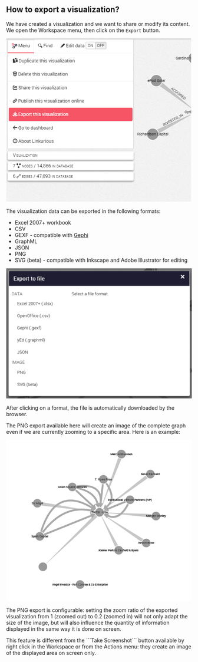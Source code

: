 ## How to export a visualization?

We have created a visualization and we want to share or modify its content. We open the Workspace menu, then click on the ```Export``` button.

![](MenuExport.png)

The visualization data can be exported in the following formats:

* Excel 2007+ workbook
* CSV
* GEXF - compatible with [Gephi](https://gephi.github.io/)
* GraphML
* JSON
* PNG
* SVG (beta) - compatible with Inkscape and Adobe Illustrator for editing

![](Format.png)

After clicking on a format, the file is automatically downloaded by the browser.

The PNG export available here will create an image of the complete graph even if we are currently zooming to a specific area. Here is an example:

![](SS.png)

The PNG export is configurable: setting the zoom ratio of the exported visualization from 1 (zoomed out) to 0.2 (zoomed in) will not only adapt the size of the image, but will also influence the quantity of information displayed in the same way it is done on screen.

<div class="alert alert-info">
    This feature is different from the ```Take Screenshot``` button available by right click in the Workspace or from the Actions menu: they create an image of the displayed area on screen only.
</div>